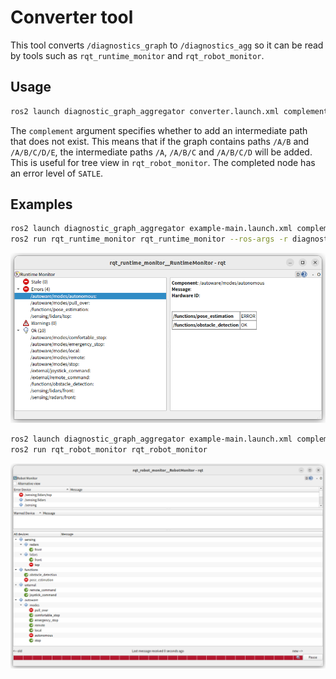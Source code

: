 # Converter tool

This tool converts `/diagnostics_graph` to `/diagnostics_agg` so it can be read by tools such as `rqt_runtime_monitor` and `rqt_robot_monitor`.

## Usage

```bash
ros2 launch diagnostic_graph_aggregator converter.launch.xml complement:=false
```

The `complement` argument specifies whether to add an intermediate path that does not exist.
This means that if the graph contains paths `/A/B` and `/A/B/C/D/E`, the intermediate paths `/A`, `/A/B/C` and `/A/B/C/D` will be added.
This is useful for tree view in `rqt_robot_monitor`. The completed node has an error level of `SATLE`.

## Examples

```bash
ros2 launch diagnostic_graph_aggregator example-main.launch.xml complement:=false
ros2 run rqt_runtime_monitor rqt_runtime_monitor --ros-args -r diagnostics:=diagnostics_agg
```

![rqt_runtime_monitor](./images/rqt_runtime_monitor.png)

```bash
ros2 launch diagnostic_graph_aggregator example-main.launch.xml complement:=true
ros2 run rqt_robot_monitor rqt_robot_monitor
```

![rqt_robot_monitor](./images/rqt_robot_monitor.png)
